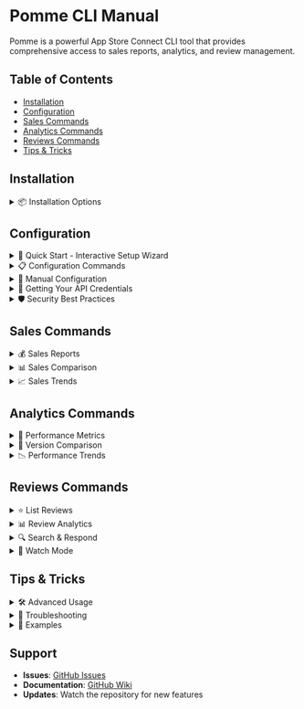 # Pomme CLI Manual

Pomme is a powerful App Store Connect CLI tool that provides comprehensive access to sales reports, analytics, and review management.

## Table of Contents

- [Installation](#installation)
- [Configuration](#configuration)
- [Sales Commands](#sales-commands)
- [Analytics Commands](#analytics-commands)
- [Reviews Commands](#reviews-commands)
- [Tips & Tricks](#tips--tricks)

## Installation

<details>
<summary>📦 Installation Options</summary>

### Install with Go
```bash
go install github.com/marcusziade/pomme/cmd/pomme@latest
```

### Download Binary
```bash
curl -L https://github.com/marcusziade/pomme/releases/latest/download/pomme_$(uname -s)_$(uname -m).tar.gz | tar xz
sudo mv pomme /usr/local/bin/
```

### Build from Source
```bash
git clone https://github.com/marcusziade/pomme.git
cd pomme
go build -o pomme ./cmd/pomme/main.go
```

</details>

## Configuration

<details>
<summary>🚀 Quick Start - Interactive Setup Wizard</summary>

The easiest way to configure Pomme is using our interactive setup wizard:

```bash
pomme config init
```

This wizard will:
- ✅ Guide you through creating an App Store Connect API key
- ✅ Help you download and save your private key
- ✅ Prompt for your credentials with examples
- ✅ Automatically validate your configuration
- ✅ Get you ready to use Pomme in 5 minutes!

</details>

<details>
<summary>📋 Configuration Commands</summary>

### Available Commands

```bash
# Interactive setup wizard (recommended for first-time users)
pomme config init

# View current configuration (credentials are masked)
pomme config show

# Validate your configuration
pomme config validate

# Show detailed setup instructions
pomme config help
```

### Command Details

#### `pomme config init`
Interactive wizard that walks you through the entire setup process:
- Opens relevant App Store Connect pages
- Provides step-by-step instructions
- Validates inputs as you go
- Tests your connection before finishing

#### `pomme config show`
Displays your current configuration with sensitive values masked:
```
🔧 Current Configuration
────────────────────────────────────────────────────────────

Config file: /Users/john/.config/pomme/pomme.yaml

API Settings:
  Base URL: https://api.appstoreconnect.apple.com/v1
  Timeout: 30 seconds

Authentication:
  Key ID: 73****5R
  Issuer ID: a5****7b
  Private Key: /Users/john/.config/pomme/AuthKey_73TT63DP5R.p8
               ✓ File exists

Defaults:
  Output Format: table
  Vendor Number: 93****63
```

#### `pomme config validate`
Tests your configuration by:
- Checking all required fields are set
- Verifying your private key file exists
- Testing API connection with your credentials
- Providing clear error messages if something's wrong

#### `pomme config help`
Comprehensive guide showing:
- How to create API keys in App Store Connect
- Where to find each required value
- Security best practices
- Troubleshooting tips

</details>

<details>
<summary>🔐 Manual Configuration</summary>

### Config File Location

Pomme looks for configuration in these locations (in order):
1. `./pomme.yaml` (current directory)
2. `~/.config/pomme/pomme.yaml` (recommended)
3. `~/.pomme.yaml`
4. Environment variables (with `POMME_` prefix)

### Config File Format

Create `~/.config/pomme/pomme.yaml`:

```yaml
api:
  base_url: https://api.appstoreconnect.apple.com/v1
  timeout: 30
defaults:
  output_format: table
  vendor_number: YOUR_VENDOR_NUMBER  # Optional
auth:
  key_id: YOUR_KEY_ID
  issuer_id: YOUR_ISSUER_ID
  private_key_path: /path/to/your/AuthKey.p8
```

### Environment Variables

You can also use environment variables (useful for CI/CD):

```bash
export POMME_AUTH_KEY_ID=YOUR_KEY_ID
export POMME_AUTH_ISSUER_ID=YOUR_ISSUER_ID
export POMME_AUTH_PRIVATE_KEY_PATH=/path/to/key.p8
export POMME_DEFAULTS_VENDOR_NUMBER=93036463
```

Environment variables override values from the config file.

</details>

<details>
<summary>🔑 Getting Your API Credentials</summary>

### Step 1: Create an API Key

1. Sign in to [App Store Connect](https://appstoreconnect.apple.com)
2. Navigate to **Users and Access**
3. Click **Keys** tab under "App Store Connect API"
4. Click the **+** button to generate a new key
5. Enter a name (e.g., "Pomme CLI")
6. Choose access level:
   - **Admin** - Full access (recommended)
   - **Finance** - Sales reports only
   - **Sales** - Limited sales access

### Step 2: Download Your Private Key

⚠️ **Important**: You can only download the private key once!

1. Click **Generate**
2. Click **Download API Key**
3. Save the `.p8` file securely, for example:
   - `~/.config/pomme/AuthKey_XXXXXXXXXX.p8`
   - `~/Documents/AppStoreConnect/AuthKey_XXXXXXXXXX.p8`

### Step 3: Note Your Credentials

From the Keys page, you'll need:
- **Key ID**: 10 characters (e.g., `73TT63DP5R`)
- **Issuer ID**: UUID format (e.g., `a5ebdab5-0ceb-463c-8151-195b902f117b`)

### Step 4: Find Your Vendor Number (Optional)

1. Go to **Payments and Financial Reports**
2. Your vendor number is displayed at the top
3. Format: 8 digits (e.g., `93036463`)

</details>

<details>
<summary>🛡️ Security Best Practices</summary>

### Private Key Security

- **Never commit** your `.p8` file to version control
- **Store securely** in your home directory with restricted permissions:
  ```bash
  chmod 600 ~/.config/pomme/AuthKey_*.p8
  ```
- **Use environment variables** for CI/CD instead of files
- **Rotate keys** periodically through App Store Connect

### Access Control

- Create keys with **minimum required permissions**
- Use **Finance** role for sales-only access
- **Revoke unused keys** in App Store Connect
- Monitor key usage in your account

### Configuration Security

- Config file permissions:
  ```bash
  chmod 600 ~/.config/pomme/pomme.yaml
  ```
- Use `.gitignore` for local config files:
  ```
  pomme.yaml
  .pomme.yaml
  *.p8
  ```

</details>

## Sales Commands

<details>
<summary>💰 Sales Reports</summary>

### Basic Commands

```bash
# Latest available month
pomme sales

# Specific month
pomme sales monthly 2025-03

# With details
pomme sales monthly --details
```

### Filtering Options

```bash
# Group by app
pomme sales monthly --by-app

# Group by country
pomme sales monthly --by-country

# Combined
pomme sales monthly --by-app --by-country
```

### Output Formats

```bash
# JSON output
pomme sales monthly --output json

# CSV export
pomme sales monthly --output csv > sales.csv

# Disable cache
pomme sales monthly --no-cache
```

</details>

<details>
<summary>📊 Sales Comparison</summary>

### Compare Months

```bash
# Compare two months
pomme sales compare --current 2025-03 --previous 2025-02

# Year-over-year
pomme sales compare --current 2025-03 --previous 2024-03
```

### Output

The comparison shows:
- Units sold change
- Revenue change by currency
- Percentage differences
- Visual indicators (↑↓)

</details>

<details>
<summary>📈 Sales Trends</summary>

### Analyze Trends

```bash
# 6-month trend
pomme sales trends --months 6

# Full year
pomme sales trends --months 12

# Export data
pomme sales trends --months 6 --output json
```

### Features

- Automatic trend detection
- Growth rate calculations
- Seasonal pattern identification
- Top performing apps/regions

</details>

## Analytics Commands

<details>
<summary>🚀 Performance Metrics</summary>

### View Metrics

```bash
# All metrics for an app
pomme analytics show APP_ID

# Specific metric
pomme analytics show APP_ID --metric launch
pomme analytics show APP_ID --metric memory
pomme analytics show APP_ID --metric battery

# Filter by device
pomme analytics show APP_ID --device iPhone
pomme analytics show APP_ID --device iPad

# Show performance goals
pomme analytics show APP_ID --goals
```

### Available Metrics

- **Launch Time** - Time to first frame (ms)
- **Memory Usage** - Peak memory consumption (MB)
- **Battery Usage** - Battery drain (%/hr)
- **Hang Rate** - App hangs per hour
- **Disk Writes** - Disk I/O (MB)

</details>

<details>
<summary>🔄 Version Comparison</summary>

### Compare Versions

```bash
# Compare two versions
pomme analytics compare APP_ID --version1 1.2.0 --version2 1.3.0

# Show improvements/regressions
pomme analytics compare APP_ID --version1 1.2.0 --version2 1.3.0 --details
```

</details>

<details>
<summary>📉 Performance Trends</summary>

### View Trends

```bash
# Overall trends
pomme analytics trends APP_ID

# Specific metric trend
pomme analytics trends APP_ID --metric launch

# Device-specific
pomme analytics trends APP_ID --device iPhone
```

</details>

## Reviews Commands

<details>
<summary>⭐ List Reviews</summary>

### Basic Listing

```bash
# List recent reviews
pomme reviews list APP_ID

# Limit results
pomme reviews list APP_ID --limit 50

# Show full content
pomme reviews list APP_ID --verbose
```

### Filtering

```bash
# By rating
pomme reviews list APP_ID --rating 1  # 1-star reviews
pomme reviews list APP_ID --rating 5  # 5-star reviews

# By territory
pomme reviews list APP_ID --territory US
pomme reviews list APP_ID --territory GB

# Sort options
pomme reviews list APP_ID --sort recent    # Default
pomme reviews list APP_ID --sort critical  # Low ratings first
pomme reviews list APP_ID --sort helpful   # Most helpful
```

</details>

<details>
<summary>📊 Review Analytics</summary>

### Summary Statistics

```bash
# Overall summary
pomme reviews summary APP_ID

# Territory-specific
pomme reviews summary APP_ID --territory US
```

### Summary Includes

- Average rating
- Rating distribution
- Territory breakdown
- Recent review preview
- Total review count

</details>

<details>
<summary>🔍 Search & Respond</summary>

### Search Reviews

```bash
# Search by keyword
pomme reviews search APP_ID "crash"
pomme reviews search APP_ID "love"
pomme reviews search APP_ID "bug"

# Case-insensitive search
pomme reviews search APP_ID "CRASH"
```

### Respond to Reviews

```bash
# Simple response
pomme reviews respond REVIEW_ID "Thank you for your feedback!"

# Multi-line response
pomme reviews respond REVIEW_ID "Thank you for the 5-star review! 
We're glad you're enjoying the app.
Stay tuned for more updates!"
```

</details>

<details>
<summary>👀 Watch Mode</summary>

### Monitor Reviews

```bash
# Watch for new reviews
pomme reviews watch APP_ID

# Filter by minimum rating
pomme reviews watch APP_ID --min-rating 4

# Custom interval (seconds)
pomme reviews watch APP_ID --interval 300
```

</details>

## Tips & Tricks

<details>
<summary>🛠️ Advanced Usage</summary>

### Shell Aliases

Add to your `.bashrc` or `.zshrc`:

```bash
alias sales='pomme sales'
alias reviews='pomme reviews list'
alias metrics='pomme analytics show'
alias review-summary='pomme reviews summary'
```

### JSON Processing with jq

```bash
# Total revenue across currencies
pomme sales monthly --output json | jq '[.revenue[]] | add'

# Count reviews by rating
pomme reviews list APP_ID --output json | \
  jq '.data | group_by(.attributes.rating) | 
      map({rating: .[0].attributes.rating, count: length})'

# Extract app names and units
pomme sales monthly --output json | \
  jq '.apps[] | {name: .name, units: .units}'
```

### Automation Scripts

```bash
#!/bin/bash
# daily-report.sh - Email daily sales summary

REPORT=$(pomme sales --output json | jq -r '
  "Sales Report for " + .month + "\n" +
  "Total Units: " + (.totalUnits|tostring) + "\n" +
  "Revenue: " + (.revenue | to_entries | 
    map(.key + " " + (.value|tostring)) | join(", "))
')

echo "$REPORT" | mail -s "Daily Sales Report" you@example.com
```

### Monitoring Critical Reviews

```bash
#!/bin/bash
# monitor-reviews.sh - Alert on critical reviews

CRITICAL=$(pomme reviews list APP_ID --rating 1 --output json | \
  jq -r '.data[] | "New 1-star review from " + 
         .attributes.reviewerNickname + ": " + 
         .attributes.title')

if [ ! -z "$CRITICAL" ]; then
  echo "$CRITICAL" | mail -s "Critical Review Alert" you@example.com
fi
```

</details>

<details>
<summary>🔧 Troubleshooting</summary>

### Common Issues

#### Config File Errors
```
Error: yaml: control characters are not allowed
```
**Solution**: Recreate the config file ensuring no hidden characters

#### Authentication Failed
```
Error: API error: UNAUTHORIZED
```
**Solution**: 
- Verify API key permissions
- Check key hasn't expired
- Ensure correct key ID and issuer ID

#### Rate Limiting
```
Error: API error: RATE_LIMIT_EXCEEDED
```
**Solution**:
- Use built-in caching (default)
- Add delays in automation
- Batch operations when possible

### Debug Mode

```bash
# Enable verbose logging
POMME_DEBUG=1 pomme sales

# Check config
pomme config show

# Validate auth
pomme auth validate
```

</details>

<details>
<summary>📝 Examples</summary>

### Daily Automation

```bash
# Crontab entries
# Daily sales report at 9 AM
0 9 * * * /usr/local/bin/pomme sales >> ~/pomme-sales.log

# Weekly review summary on Mondays
0 10 * * 1 /usr/local/bin/pomme reviews summary APP_ID

# Monitor critical reviews every hour
0 * * * * /home/user/scripts/check-critical-reviews.sh
```

### Reporting Dashboard

```bash
#!/bin/bash
# dashboard.sh - Generate HTML dashboard

cat > dashboard.html << EOF
<html>
<head><title>App Dashboard</title></head>
<body>
<h1>App Performance Dashboard</h1>
<h2>Sales This Month</h2>
<pre>$(pomme sales)</pre>
<h2>Recent Reviews</h2>
<pre>$(pomme reviews list APP_ID --limit 5)</pre>
<h2>Performance Metrics</h2>
<pre>$(pomme analytics show APP_ID)</pre>
</body>
</html>
EOF
```

### CSV Export for Excel

```bash
# Export sales to CSV
pomme sales monthly --output csv > sales_$(date +%Y%m).csv

# Export reviews to CSV
pomme reviews list APP_ID --output csv > reviews_$(date +%Y%m%d).csv

# Combine multiple months
for month in 2025-01 2025-02 2025-03; do
  pomme sales monthly $month --output csv
done > q1_sales.csv
```

</details>

## Support

- **Issues**: [GitHub Issues](https://github.com/marcusziade/pomme/issues)
- **Documentation**: [GitHub Wiki](https://github.com/marcusziade/pomme/wiki)
- **Updates**: Watch the repository for new features